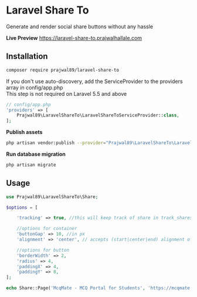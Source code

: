 # Laravel Share To
Generate and render social share buttons without any hassle

**Live Preview**
https://laravel-share-to.prajwalhallale.com

## Installation
```bash
composer require prajwal89/laravel-share-to
```

If you don't use auto-discovery, add the ServiceProvider to the providers array in config/app.php\
This step is not required on Laravel 5.5 and above 
```php
// config/app.php
'providers' => [
    Prajwal89\LaravelShareTo\LaravelShareToServiceProvider::class,
];
```

**Publish assets**
```bash
php artisan vendor:publish --provider="Prajwal89\LaravelShareTo\LaravelShareToServiceProvider"
```

**Run database migration**
```bash
php artisan migrate
```


## Usage
```php
use Prajwal89\LaravelShareTo\Share;

$options = [

    'tracking' => true, //this will keep track of share in track_shares table 

    //options for container
    'buttonGap' => 10, //in px
    'alignment' => 'center', // accepts (start|center|end) alignment of of buttons in container

    //options for button
    'borderWidth' => 2,
    'radius' => 4,
    'paddingX' => 4,
    'paddingY' => 8,
];

echo Share::Page('McqMate - MCQ Portal for Students', 'https://mcqmate.com', $options)->all()->getButtons();


```